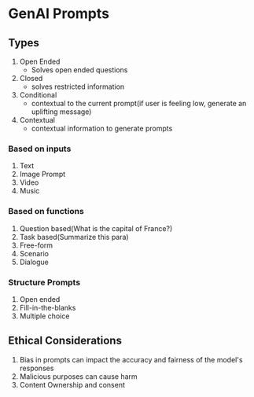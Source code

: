 # GenAI Prompts

## Types

1. Open Ended
    - Solves open ended questions
2. Closed
    - solves restricted information
3. Conditional
    - contextual to the current prompt(if user is feeling low, generate an uplifting message)
4. Contextual
    - contextual information to generate prompts

### Based on inputs

1. Text
2. Image Prompt
3. Video
4. Music

### Based on functions

1. Question based(What is the capital of France?)
2. Task based(Summarize this para)
3. Free-form
4. Scenario
5. Dialogue

### Structure Prompts

1. Open ended
2. Fill-in-the-blanks
3. Multiple choice

## Ethical Considerations

1. Bias in prompts can impact the accuracy and fairness of the model's responses
2. Malicious purposes can cause harm
3. Content Ownership and consent

